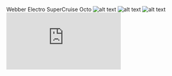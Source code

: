 Webber Electro SuperCruise Octo
![alt text](https://github.com/imfatant/test/blob/master/supercruise_octo/racer.jpg)
![alt text](https://github.com/imfatant/test/blob/master/supercruise_octo/universal.jpg)
![alt text](https://github.com/imfatant/test/blob/master/supercruise_octo/rtk.jpg)
![alt pdf](https://github.com/imfatant/test/blob/master/supercruise_octo/sco_lower_frame.pdf)
